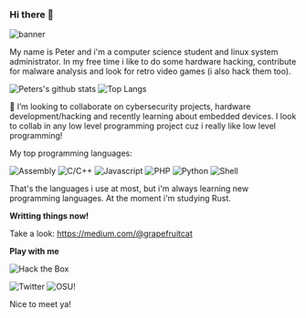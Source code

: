 ### Hi there 👋

![banner](https://user-images.githubusercontent.com/32419269/154595791-e1d1ed19-dc7c-41db-a9cc-e8097fa5ea81.png)

My name is Peter and i'm a computer science student and linux system administrator. In my free time i like to do some hardware hacking, contribute for malware analysis and look for retro video games (i also hack them too).

![Peters's github stats](https://bad-apple-github-readme.vercel.app/api?show_bg=1&username=peterspbr&theme=dracula)
![Top Langs](https://bad-apple-github-readme.vercel.app/api/top-langs/?username=peterspbr&layout=compact&theme=dracula)

👯 I’m looking to collaborate on cybersecurity projects, hardware development/hacking and recently learning about embedded devices. I look to collab in any low level programming project cuz i really like low level programming!

My top programming languages:

![Assembly](https://img.shields.io/badge/-Assembly-gray?style=for-the-badge)
![C/C++](https://img.shields.io/badge/-C%2FC%2B%2B-blue?style=for-the-badge&logo=cplusplus)
![Javascript](https://img.shields.io/badge/-Javascript-35495E?style=for-the-badge&logo=javascript)
![PHP](https://img.shields.io/badge/-PHP-orange?style=for-the-badge&logo=php)
![Python](https://img.shields.io/badge/-Python-yellow?style=for-the-badge&logo=python)
![Shell](https://img.shields.io/badge/-Shell-blue?style=for-the-badge&logo=shell)

That's the languages i use at most, but i'm always learning new programming languages. At the moment i'm studying Rust.

**Writting things now!**

Take a look: https://medium.com/@grapefruitcat

**Play with me**

![Hack the Box](http://www.hackthebox.eu/badge/image/352775)

![Twitter](https://img.shields.io/badge/Twitter-HSPeterSS-blue)
![OSU!](https://img.shields.io/badge/OSU!-IchigoHamu-e75480)

Nice to meet ya!

